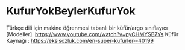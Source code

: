 # KufurYokBeylerKufurYok
 Türkçe dili için makine öğrenmesi tabanlı bir küfür/argo sınıflayıcı [Modeller].
 https://www.youtube.com/watch?v=pyCHMYSB7Ys
 Küfür Kaynağı : https://eksisozluk.com/en-super-kufurler--40199
 
